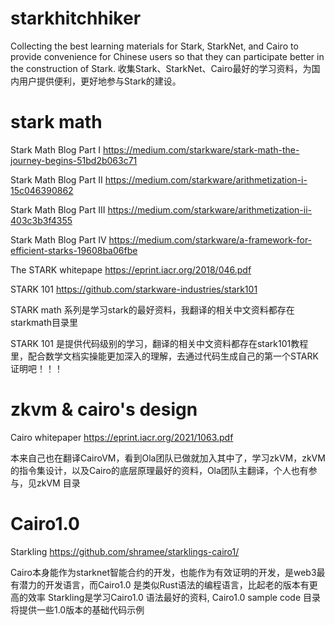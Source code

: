 # starkhitchhiker
Collecting the best learning materials for Stark, StarkNet, and Cairo to provide convenience for Chinese users so that they can participate better in the construction of Stark.
收集Stark、StarkNet、Cairo最好的学习资料，为国内用户提供便利，更好地参与Stark的建设。

# stark math
Stark Math Blog Part I
https://medium.com/starkware/stark-math-the-journey-begins-51bd2b063c71

Stark Math Blog Part II 
https://medium.com/starkware/arithmetization-i-15c046390862

Stark Math Blog Part III
https://medium.com/starkware/arithmetization-ii-403c3b3f4355

Stark Math Blog Part IV
https://medium.com/starkware/a-framework-for-efficient-starks-19608ba06fbe

The STARK whitepape
https://eprint.iacr.org/2018/046.pdf

STARK 101
https://github.com/starkware-industries/stark101

STARK math 系列是学习stark的最好资料，我翻译的相关中文资料都存在starkmath目录里

STARK 101 是提供代码级别的学习，翻译的相关中文资料都存在stark101教程里，配合数学文档实操能更加深入的理解，去通过代码生成自己的第一个STARK证明吧！！！


# zkvm & cairo's design
Cairo whitepaper
https://eprint.iacr.org/2021/1063.pdf

本来自己也在翻译CairoVM，看到Ola团队已做就加入其中了，学习zkVM，zkVM的指令集设计，以及Cairo的底层原理最好的资料，Ola团队主翻译，个人也有参与，见zkVM 目录


# Cairo1.0 

Starkling
https://github.com/shramee/starklings-cairo1/

Cairo本身能作为starknet智能合约的开发，也能作为有效证明的开发，是web3最有潜力的开发语言，而Cairo1.0 是类似Rust语法的编程语言，比起老的版本有更高的效率
Starkling是学习Cairo1.0 语法最好的资料, Cairo1.0 sample code 目录将提供一些1.0版本的基础代码示例




